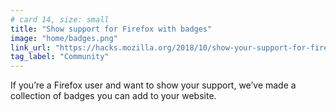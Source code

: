 ```yaml
---
# card 14, size: small
title: "Show support for Firefox with badges"
image: "home/badges.png"
link_url: "https://hacks.mozilla.org/2018/10/show-your-support-for-firefox-with-new-badges/?utm_source=www.mozilla.org&utm_medium=referral&utm_campaign=homepage&utm_content=card"
tag_label: "Community"
---
```

If you’re a Firefox user and want to show your support, we’ve made a collection of badges you can add to your website.
